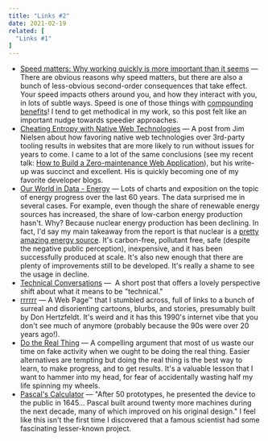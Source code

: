 ```yaml
---
title: "Links #2"
date: 2021-02-19
related: [
  "Links #1"
]
---
```


- [Speed matters: Why working quickly is more important than it seems](https://jsomers.net/blog/speed-matters) — There are obvious reasons why speed matters, but there are also a bunch of less-obvious second-order consequences that take effect. Your speed impacts others around you, and how they interact with you, in lots of subtle ways. Speed is one of those things with [compounding benefits]({{site.url}}/2015/11/17/compounding-benefits/)! I tend to get methodical in my work, so this post felt like an important nudge towards speedier approaches.
- [Cheating Entropy with Native Web Technologies](https://blog.jim-nielsen.com/2020/cheating-entropy-with-native-web-tech/) — A post from Jim Nielsen about how favoring native web technologies over 3rd-party tooling results in websites that are more likely to run without issues for years to come. I came to a lot of the same conclusions (see my recent talk: [How to Build a Zero-maintenance Web Application](https://www.youtube.com/watch?v=C8VQQYrGaO0)), but his write-up was succinct and excellent. His is quickly becoming one of my favorite developer blogs.
- [Our World in Data - Energy](https://ourworldindata.org/energy) — Lots of charts and exposition on the topic of energy progress over the last 60 years. The data surprised me in several cases. For example, even though the share of renewable energy sources has increased, the share of low-carbon energy production hasn't. Why? Because nuclear energy production has been declining. In fact, I'd say my main takeaway from the report is that nuclear is a [pretty amazing energy source](https://xkcd.com/1162/). It's carbon-free, pollutant free, safe (despite the negative public perception), inexpensive, and it has been successfully produced at scale. It's also new enough that there are plenty of improvements still to be developed. It's really a shame to see the usage in decline.
- [Technical Conversations](https://nadiaeghbal.com/technical-conversations) —  A short post that offers a lovely perspective shift about what it means to be "technical."
- [rrrrrr](http://www.bitterfilms.com/rrrrrr.html) — A Web Page™ that I stumbled across, full of links to a bunch of surreal and disorienting cartoons, blurbs, and stories, presumably built by Don Hertzfeldt. It's weird and it has this 1990's internet vibe that you don't see much of anymore (probably because the 90s were over 20 years ago!).
- [Do the Real Thing](https://www.scotthyoung.com/blog/2020/05/04/do-the-real-thing) — A compelling argument that most of us waste our time on fake activity when we ought to be doing the real thing. Easier alternatives are tempting but doing the real thing is the best way to learn, to make progress, and to get results. It's a valuable lesson that I want to hammer into my head, for fear of accidentally wasting half my life spinning my wheels.
- [Pascal's Calculator](https://en.wikipedia.org/wiki/Pascal%27s_calculator) — "After 50 prototypes, he presented the device to the public in 1645... Pascal built around twenty more machines during the next decade, many of which improved on his original design." I feel like this isn't the first time I discovered that a famous scientist had some fascinating lesser-known project.
